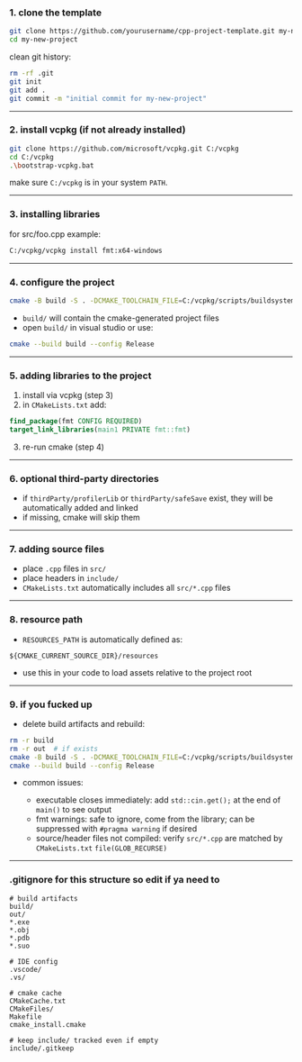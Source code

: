 ### 1. clone the template

```bash
git clone https://github.com/yourusername/cpp-project-template.git my-new-project
cd my-new-project
```

clean git history:

```bash
rm -rf .git
git init
git add .
git commit -m "initial commit for my-new-project"
```

---

### 2. install vcpkg (if not already installed)

```bash
git clone https://github.com/microsoft/vcpkg.git C:/vcpkg
cd C:/vcpkg
.\bootstrap-vcpkg.bat
```

make sure `C:/vcpkg` is in your system `PATH`.

---

### 3. installing libraries

for src/foo.cpp example:

```bash
C:/vcpkg/vcpkg install fmt:x64-windows
```

---

### 4. configure the project

```bash
cmake -B build -S . -DCMAKE_TOOLCHAIN_FILE=C:/vcpkg/scripts/buildsystems/vcpkg.cmake -DVCPKG_TARGET_TRIPLET=x64-windows
```

* `build/` will contain the cmake-generated project files
* open `build/` in visual studio or use:

```bash
cmake --build build --config Release
```

---

### 5. adding libraries to the project

1. install via vcpkg (step 3)
2. in `CMakeLists.txt` add:

```cmake
find_package(fmt CONFIG REQUIRED)
target_link_libraries(main1 PRIVATE fmt::fmt)
```

3. re-run cmake (step 4)

---

### 6. optional third-party directories

* if `thirdParty/profilerLib` or `thirdParty/safeSave` exist, they will be automatically added and linked
* if missing, cmake will skip them

---

### 7. adding source files

* place `.cpp` files in `src/`
* place headers in `include/`
* `CMakeLists.txt` automatically includes all `src/*.cpp` files

---

### 8. resource path

* `RESOURCES_PATH` is automatically defined as:

```
${CMAKE_CURRENT_SOURCE_DIR}/resources
```

* use this in your code to load assets relative to the project root

---

### 9. if you fucked up 

* delete build artifacts and rebuild:

```bash
rm -r build
rm -r out  # if exists
cmake -B build -S . -DCMAKE_TOOLCHAIN_FILE=C:/vcpkg/scripts/buildsystems/vcpkg.cmake -DVCPKG_TARGET_TRIPLET=x64-windows
cmake --build build --config Release
```

* common issues:

  * executable closes immediately: add `std::cin.get();` at the end of `main()` to see output
  * fmt warnings: safe to ignore, come from the library; can be suppressed with `#pragma warning` if desired
  * source/header files not compiled: verify `src/*.cpp` are matched by `CMakeLists.txt` `file(GLOB_RECURSE)`



---

### .gitignore for this structure so edit if ya need to

```
# build artifacts
build/
out/
*.exe
*.obj
*.pdb
*.suo

# IDE config
.vscode/
.vs/

# cmake cache
CMakeCache.txt
CMakeFiles/
Makefile
cmake_install.cmake

# keep include/ tracked even if empty
include/.gitkeep
```
